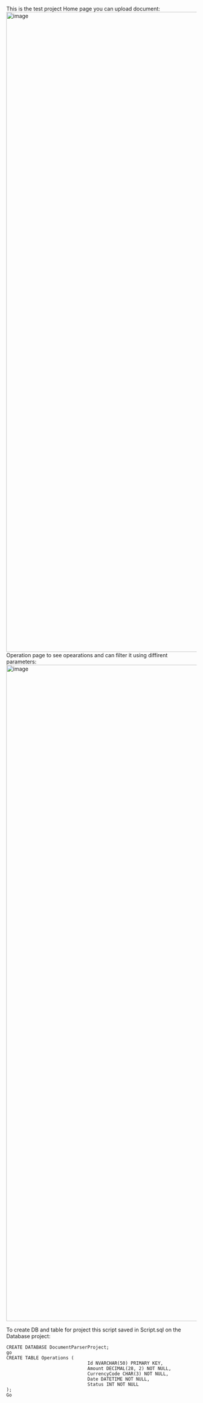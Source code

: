 This is the test project
Home page you can upload document:
<img width="1689" alt="image" src="https://github.com/ntv317/DocumnetParserProject/assets/17463862/da95b319-00ee-4760-957a-0a3b0c86d7ca">
Operation page to see opearations and can filter it using diffirent parameters:
<img width="1732" alt="image" src="https://github.com/ntv317/DocumnetParserProject/assets/17463862/32a96d14-5790-4837-bf1e-ec74465408c3">


To create DB and table for project this script saved in Script.sql on the Database project:
```
CREATE DATABASE DocumentParserProject;
go
CREATE TABLE Operations (
                              Id NVARCHAR(50) PRIMARY KEY,
                              Amount DECIMAL(28, 2) NOT NULL,
                              CurrencyCode CHAR(3) NOT NULL,
                              Date DATETIME NOT NULL,
                              Status INT NOT NULL
);
Go
```
